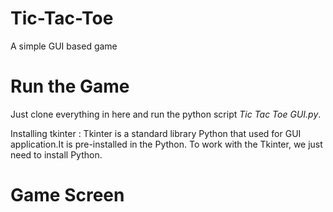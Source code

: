 # Tic-Tac-Toe
A simple GUI based game 

# Run the Game
Just clone everything in here and run the python script *Tic Tac Toe GUI.py*.



Installing tkinter : Tkinter is a standard library Python that used for GUI application.It is pre-installed in the Python. To work with the Tkinter, we just need to install Python.


# Game Screen
![]()



